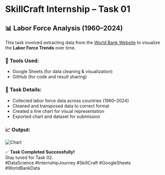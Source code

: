 # SkillCraft Internship – Task 01

## 📊 Labor Force Analysis (1960–2024)

This task involved extracting data from the [World Bank Website](https://data.worldbank.org/indicator/SL.TLF.TOTL.IN) to visualize the **Labor Force Trends** over time.

### 🔧 Tools Used:
- Google Sheets (for data cleaning & visualization)
- GitHub (for code and result sharing)

### 📌 Task Details:
- Collected labor force data across countries (1960–2024)
- Cleaned and transposed data to correct format
- Created a line chart for visual representation
- Exported chart and dataset for submission

### 📈 Output:
![Chart](chart.png)

✅ **Task Completed Successfully!**  
Stay tuned for Task 02.  
#DataScience #InternshipJourney #SkillCraft #GoogleSheets #WorldBankData
